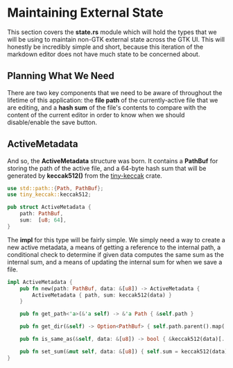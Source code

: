 # Maintaining External State

This section covers the **state.rs** module which will hold the types that
we will be using to maintain non-GTK external state across the GTK UI. This
will honestly be incredibly simple and short, because this iteration of the
markdown editor does not have much state to be concerned about.

## Planning What We Need

There are two key components that we need to be aware of throughout the
lifetime of this application: the **file path** of the currently-active
file that we are editing, and a **hash sum** of the file's contents to compare
with the content of the current editor in order to know when we should
disable/enable the save button.

## ActiveMetadata

And so, the **ActiveMetadata** structure was born. It contains a **PathBuf**
for storing the path of the active file, and a 64-byte hash sum that will
be generated by **keccak512()** from the
[tiny-keccak](https://docs.rs/tiny-keccak/1.4.0/tiny_keccak/fn.keccak512.html)
crate.

```rust
use std::path::{Path, PathBuf};
use tiny_keccak::keccak512;

pub struct ActiveMetadata {
    path: PathBuf,
    sum:  [u8; 64],
}
```

The **impl** for this type will be fairly simple. We simply need a way to
create a new active metadata, a means of getting a reference to the internal
path, a conditional check to determine if given data computes the same sum
as the internal sum, and a means of updating the internal sum for when we
save a file.

```rust
impl ActiveMetadata {
    pub fn new(path: PathBuf, data: &[u8]) -> ActiveMetadata {
        ActiveMetadata { path, sum: keccak512(data) }
    }

    pub fn get_path<'a>(&'a self) -> &'a Path { &self.path }

    pub fn get_dir(&self) -> Option<PathBuf> { self.path.parent().map(|p| p.to_path_buf()) }

    pub fn is_same_as(&self, data: &[u8]) -> bool { &keccak512(data)[..] == &self.sum[..] }

    pub fn set_sum(&mut self, data: &[u8]) { self.sum = keccak512(data); }
}
```